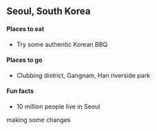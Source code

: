 ## Seoul, South Korea

#### Places to eat
  - Try some authentic Korean BBQ

#### Places to go
  - Clubbing district, Gangnam, Han riverside park

#### Fun facts
  - 10 million people live in Seoul

making some changes
